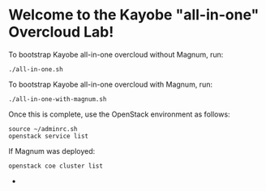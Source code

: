 
Welcome to the Kayobe "all-in-one" Overcloud Lab!
=================================================

To bootstrap Kayobe all-in-one overcloud without Magnum, run:

    ./all-in-one.sh

To bootstrap Kayobe all-in-one overcloud with Magnum, run:

    ./all-in-one-with-magnum.sh

Once this is complete, use the OpenStack environment as follows:

    source ~/adminrc.sh
    openstack service list

If Magnum was deployed:

    openstack coe cluster list
-
